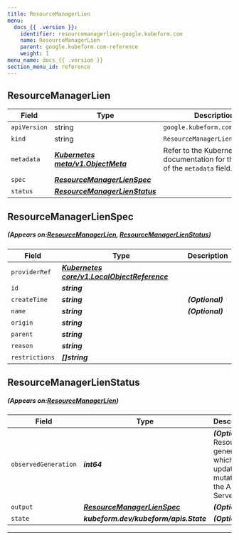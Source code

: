 ```yaml
---
title: ResourceManagerLien
menu:
  docs_{{ .version }}:
    identifier: resourcemanagerlien-google.kubeform.com
    name: ResourceManagerLien
    parent: google.kubeform.com-reference
    weight: 1
menu_name: docs_{{ .version }}
section_menu_id: reference
---
```


## ResourceManagerLien
| Field | Type | Description |
| ------ | ----- | ----------- |
| `apiVersion` | string | `google.kubeform.com/v1alpha1` |
|    `kind` | string | `ResourceManagerLien` |
| `metadata` | ***[Kubernetes meta/v1.ObjectMeta](https://kubernetes.io/docs/reference/generated/kubernetes-api/v1.13/#objectmeta-v1-meta)***|Refer to the Kubernetes API documentation for the fields of the `metadata` field.|
| `spec` | ***[ResourceManagerLienSpec](#ResourceManagerLienSpec)***||
| `status` | ***[ResourceManagerLienStatus](#ResourceManagerLienStatus)***||
## ResourceManagerLienSpec
##### (Appears on:[ResourceManagerLien](#ResourceManagerLien), [ResourceManagerLienStatus](#ResourceManagerLienStatus))
| Field | Type | Description |
| ------ | ----- | ----------- |
| `providerRef` | ***[Kubernetes core/v1.LocalObjectReference](https://kubernetes.io/docs/reference/generated/kubernetes-api/v1.13/#localobjectreference-v1-core)***||
| `id` | ***string***||
| `createTime` | ***string***| ***(Optional)*** |
| `name` | ***string***| ***(Optional)*** |
| `origin` | ***string***||
| `parent` | ***string***||
| `reason` | ***string***||
| `restrictions` | ***[]string***||
## ResourceManagerLienStatus
##### (Appears on:[ResourceManagerLien](#ResourceManagerLien))
| Field | Type | Description |
| ------ | ----- | ----------- |
| `observedGeneration` | ***int64***| ***(Optional)*** Resource generation, which is updated on mutation by the API Server.|
| `output` | ***[ResourceManagerLienSpec](#ResourceManagerLienSpec)***| ***(Optional)*** |
| `state` | ***kubeform.dev/kubeform/apis.State***| ***(Optional)*** |
---
